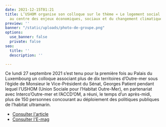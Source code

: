```yaml
---
date: 2021-12-15T01:21
title: L’USHOM organise son colloque sur le thème « Le logement social ultramarin
  au centre des enjeux économiques, sociaux et du changement climatique »
preview: ''
banner: "/static/uploads/photo-de-groupe.png"
options:
  use_banner: false
  private: false
seo:
  title: ''
  description: ''

---
```

Ce lundi 27 septembre 2021 s’est tenu pour la première fois au Palais du Luxembourg un colloque associant plus de dix territoires d’Outre-mer sous l’égide de Monsieur le Vice-Président du Sénat, Georges Patient pendant lequel l’USHOM (Union Sociale pour l’Habitat Outre-Mer), en partenariat avec Interco’Outre-mer et l’ACCD’OM, a réuni, le temps d’un après-midi, plus de 150 personnes concourant au déploiement des politiques publiques de l’habitat ultramarin.

* [Consulter l'article](https://www.ipreunion.com/actualites-reunion/reportage/2021/09/28/logement-social-ultramarin-maurice-gironcel-les-politiques-publiques-doivent-s-adapter-a-nos-territoires,141317.html)
* [Consulter l'E-mag](/static/uploads/e-mag.pdf)